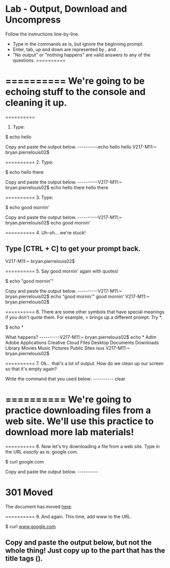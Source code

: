 Lab - Output, Download and Uncompress
==========
Follow the instructions line-by-line.  

* Type in the commands as is, but ignore the beginning prompt.  
* Enter, tab, up and down are represented by <ENTER><TAB>,<UP> and <DOWN>.  
* "No output" or "nothing happens" are valid answers to any of the questions.
==========

==========
We're going to be echoing stuff to the console and cleaning it up.
==========

==========
1. Type:

$ echo hello

Copy and paste the output below.
----------echo hello
hello
V217-M11:~ bryan.pierrelouis02$ 



==========
2. Type:

$ echo hello there

Copy and paste the output below.
----------V217-M11:~ bryan.pierrelouis02$ echo hello there
hello there



==========
3. Type:

$ echo good mornin'

Copy and paste the output below.
----------V217-M11:~ bryan.pierrelouis02$ echo good mornin'
> 



==========
4. Uh-oh... we're stuck!

Type [CTRL + C] to get your prompt back.
----------
> 
V217-M11:~ bryan.pierrelouis02$ 



==========
5. Say good mornin' again with quotes!

$ echo "good mornin'"

Copy and paste the output below.
----------V217-M11:~ bryan.pierrelouis02$ echo "good mornin'"
good mornin'
V217-M11:~ bryan.pierrelouis02$ 


==========
6. There are some other symbols that have special meanings if you don't quote them.  For example, > brings up a different prompt.  Try *.

$ echo *

What happens?
----------V217-M11:~ bryan.pierrelouis02$ echo *
Adlm Adobe Applications Creative Cloud Files Desktop Documents Downloads Library Movies Music Pictures Public Sites isus
V217-M11:~ bryan.pierrelouis02$


==========
7. Ok... that's a lot of output.  How do we clean up our screen so that it's empty again?

Write the command that you used below:
---------- clear



==========
We're going to practice downloading files from a web site.  We'll use this practice to download more lab materials!
==========
==========
8. Now let's try downloading a file from a web site.  Type in the URL *exactly* as is: google.com.

$ curl google.com

Copy and paste the output below.
----------<HTML><HEAD><meta http-equiv="content-type" content="text/html;charset=utf-8">
<TITLE>301 Moved</TITLE></HEAD><BODY>
<H1>301 Moved</H1>
The document has moved
<A HREF="http://www.google.com/">here</A>.
</BODY></HTML>



==========
9. And again.  This time, add www to the URL.

$ curl www.google.com

Copy and paste the output below, but not the whole thing!  Just copy up to the part that has the title tags (<title>......</title>).
----------
<!doctype html><html itemscope="" itemtype="http://schema.org/WebPage" lang="en"><head><meta content="Search the world's information, including webpages, images, videos and more. Google has many special features to help you find exactly what you're looking for." name="description"><meta content="noodp" name="robots"><meta content="text/html; charset=UTF-8" http-equiv="Content-Type"><meta content="/images/branding/googleg/1x/googleg_standard_color_128dp.png" itemprop="image"><title>Google</title><script nonce="I5kzb2kLPgiQFyoCRYWRQQ==">(function(){window.

==========
10. That's great, but what if I want to save the file?  What flag/option and option argument would I use to download the page to a file called google.html?  Run it to download the URL www.google.com.

Write the command you used below.  Also copy and paste the output below.
---------- -o



==========
11. Now let's download the lab file for this homework.  First, figure out what directory you're in.

Write the command you used to determine your directory.  Also, copy and paste the output below.
---------- pwd



==========
12. If you're not in your home directory, change to it (use the shortcut).

Write the command that you used to change to your home directory.  If you were already in your home directory, write the command that you *would* have used to change to it!
----------bryan.pierrelouis02$ ~/
-bash: /Users/bryan.pierrelouis02/: is a directory
V217-M14:~ bryan.pierrelouis02$ pwd
/Users/bryan.pierrelouis02
V217-M14:~ bryan.pierrelouis02$ 



==========
13. So... the lab materials are located at this url:

http://entertainmenttechnology.github.io/Tsadok-MTEC1003-fall-2018/labs/02/mtec1002-lab-02.zip

Download the file using curl... to a file called mtec1002-lab-02.zip using the commandline.  

REMEMBER to use the -o flag, and follow it with a .zip extension! 

Use ls to verify that it downloaded.

Write down the command that you used to download the file below.  Additionally, write the output of the command below.
----------/Users/bryan.pierrelouis02/Downloads/mtec1002-lab-02.zip 



==========
14. We learned a command to uncompress a .zip file.  Use it to extract the files and folders from the file you just downloaded.

Write down the command that you used to uncompress the file.
----------



==========
15. Change to the directory that was just created.  List the contents (of the directory that was extracted from the labs .zip file). 

Copy and paste the output below.
---------- I dont remember 



==========
We're going to mess around with archiving and compressing files.  We'll make a directory with a file in it... archive and compress it.... and uncompress it elsewhere.
==========
==========
16. Go back up to your home directory.  Create a directory called stuff.  List the contents of your home directory to prove that the directory was created.

Copy and paste the output below.
---------- mkdir stuff
mkdir: stuff: Permission denied
V217-M14:applications bryan.pierrelouis02$ 



==========
17. Change into the "stuff" directory that you just created.  Run the following command (we haven't learned this exact command yet, but we will in the next lab!) exactly as described below:

$ echo "hi" > hello.txt

List the files in the directory you're currently in (which should be stuff).  

Copy and paste the output below.
---------- echo "hi" > hello.txt
-bash: hello.txt: Permission denied
V217-M14:applications bryan.pierrelouis02$ 



==========
18. Go up one directory back into your home directory.  Run the following commands exactly to create a compressed archive of the stuff folder.

$ tar -cvf stuff.tar stuff

List the files in the directory you're currently in (which should be home).  

Copy and paste the output below.
----------tar -cvf stuff.tar stuff
tar: Failed to open 'stuff.tar'
V217-M14:/ bryan.pierrelouis02$ 



==========
19. Go up one directory back into your home directory.  Run the following commands exactly to create a compressed archive of the stuff folder.

$ tar -cvf stuff.tar stuff

Copy and paste the output below.
----------tar -cvf stuff.tar stuff
tar: Failed to open 'stuff.tar'
V217-M14:/ bryan.pierrelouis02$ 



==========
20. List the files in the directory you're currently in (which should be home).  

Copy and paste the output below. (It should contain stuff.tar)
----------
V217-M14:~ bryan.pierrelouis02$ stuff.tar

==========
21. Now compress it!  Type:

gzip stuff.tar

List your files again.... you should have a new file with a .gz extension.  Copy and paste the output of your this below.
----------
~ bryan.pierrelouis02$ gzip stuff.tar
gzip: can't stat: stuff.tar (stuff.tar): No such file or directory
V217-M14:~ bryan.pierrelouis02$ 



==========
22. Move stuff.tar.gz into the lab directory that we downloaded.  We didn't learn this command yet, so just type in exactly as is:

$ mv stuff.tar.gz mtec1002-lab-02 

MAKE SURE YOU MOVE THE FILE THAT ENDS IN .gz!

Change your directory to mtec1002-lab-02.  

List the files.  Copy and paste the output below (stuff.tar.gz should be there).
----------


==========
23. You should be in the lab directory.  Let's uncompress the file.

$ tar -xvf stuff.tar.gz

List the files.  Copy and paste the output below (the folder, stuff, should be there).
----------


